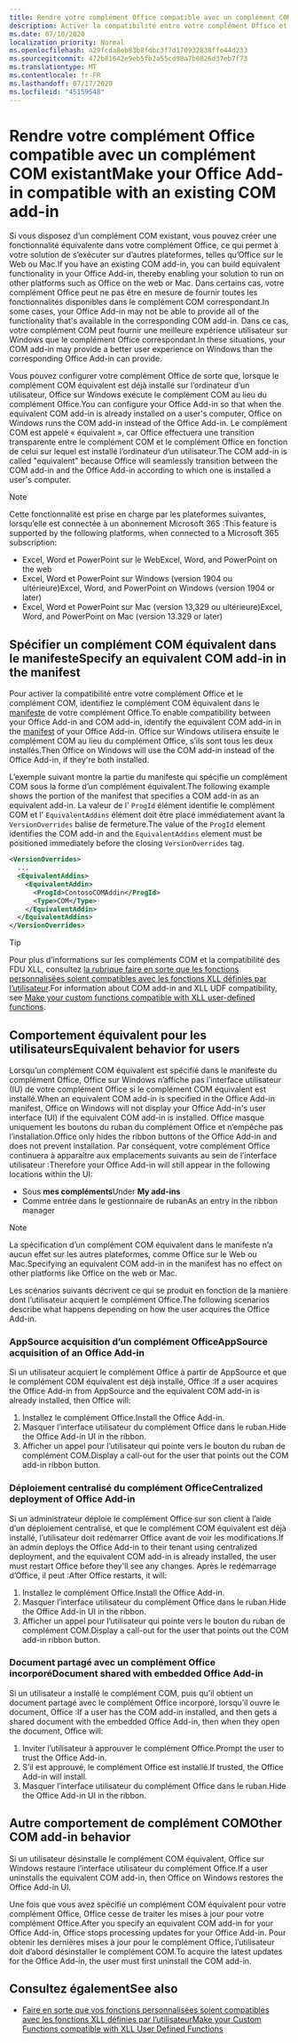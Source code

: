 ```yaml
---
title: Rendre votre complément Office compatible avec un complément COM existant
description: Activer la compatibilité entre votre complément Office et un complément COM équivalent
ms.date: 07/10/2020
localization_priority: Normal
ms.openlocfilehash: a29fcda8eb83b8fdbc3f7d170932838ffe44d233
ms.sourcegitcommit: 472b81642e9eb5fb2a55cd98a7b0826d37eb7f73
ms.translationtype: MT
ms.contentlocale: fr-FR
ms.lasthandoff: 07/17/2020
ms.locfileid: "45159548"
---
```

# <a name="make-your-office-add-in-compatible-with-an-existing-com-add-in"></a><span data-ttu-id="503fd-103">Rendre votre complément Office compatible avec un complément COM existant</span><span class="sxs-lookup"><span data-stu-id="503fd-103">Make your Office Add-in compatible with an existing COM add-in</span></span>

<span data-ttu-id="503fd-104">Si vous disposez d’un complément COM existant, vous pouvez créer une fonctionnalité équivalente dans votre complément Office, ce qui permet à votre solution de s’exécuter sur d’autres plateformes, telles qu’Office sur le Web ou Mac.</span><span class="sxs-lookup"><span data-stu-id="503fd-104">If you have an existing COM add-in, you can build equivalent functionality in your Office Add-in, thereby enabling your solution to run on other platforms such as Office on the web or Mac.</span></span> <span data-ttu-id="503fd-105">Dans certains cas, votre complément Office peut ne pas être en mesure de fournir toutes les fonctionnalités disponibles dans le complément COM correspondant.</span><span class="sxs-lookup"><span data-stu-id="503fd-105">In some cases, your Office Add-in may not be able to provide all of the functionality that's available in the corresponding COM add-in.</span></span> <span data-ttu-id="503fd-106">Dans ce cas, votre complément COM peut fournir une meilleure expérience utilisateur sur Windows que le complément Office correspondant.</span><span class="sxs-lookup"><span data-stu-id="503fd-106">In these situations, your COM add-in may provide a better user experience on Windows than the corresponding Office Add-in can provide.</span></span>

<span data-ttu-id="503fd-107">Vous pouvez configurer votre complément Office de sorte que, lorsque le complément COM équivalent est déjà installé sur l’ordinateur d’un utilisateur, Office sur Windows exécute le complément COM au lieu du complément Office.</span><span class="sxs-lookup"><span data-stu-id="503fd-107">You can configure your Office Add-in so that when the equivalent COM add-in is already installed on a user's computer, Office on Windows runs the COM add-in instead of the Office Add-in.</span></span> <span data-ttu-id="503fd-108">Le complément COM est appelé « équivalent », car Office effectuera une transition transparente entre le complément COM et le complément Office en fonction de celui sur lequel est installé l’ordinateur d’un utilisateur.</span><span class="sxs-lookup"><span data-stu-id="503fd-108">The COM add-in is called "equivalent" because Office will seamlessly transition between the COM add-in and the Office Add-in according to which one is installed a user's computer.</span></span>

> [!NOTE]
> <span data-ttu-id="503fd-109">Cette fonctionnalité est prise en charge par les plateformes suivantes, lorsqu’elle est connectée à un abonnement Microsoft 365 :</span><span class="sxs-lookup"><span data-stu-id="503fd-109">This feature is supported by the following platforms, when connected to a Microsoft 365 subscription:</span></span>
> - <span data-ttu-id="503fd-110">Excel, Word et PowerPoint sur le Web</span><span class="sxs-lookup"><span data-stu-id="503fd-110">Excel, Word, and PowerPoint on the web</span></span>
> - <span data-ttu-id="503fd-111">Excel, Word et PowerPoint sur Windows (version 1904 ou ultérieure)</span><span class="sxs-lookup"><span data-stu-id="503fd-111">Excel, Word, and PowerPoint on Windows (version 1904 or later)</span></span>
> - <span data-ttu-id="503fd-112">Excel, Word et PowerPoint sur Mac (version 13,329 ou ultérieure)</span><span class="sxs-lookup"><span data-stu-id="503fd-112">Excel, Word, and PowerPoint on Mac (version 13.329 or later)</span></span>

## <a name="specify-an-equivalent-com-add-in-in-the-manifest"></a><span data-ttu-id="503fd-113">Spécifier un complément COM équivalent dans le manifeste</span><span class="sxs-lookup"><span data-stu-id="503fd-113">Specify an equivalent COM add-in in the manifest</span></span>

<span data-ttu-id="503fd-114">Pour activer la compatibilité entre votre complément Office et le complément COM, identifiez le complément COM équivalent dans le [manifeste](add-in-manifests.md) de votre complément Office.</span><span class="sxs-lookup"><span data-stu-id="503fd-114">To enable compatibility between your Office Add-in and COM add-in, identify the equivalent COM add-in in the [manifest](add-in-manifests.md) of your Office Add-in.</span></span> <span data-ttu-id="503fd-115">Office sur Windows utilisera ensuite le complément COM au lieu du complément Office, s’ils sont tous les deux installés.</span><span class="sxs-lookup"><span data-stu-id="503fd-115">Then Office on Windows will use the COM add-in instead of the Office Add-in, if they're both installed.</span></span>

<span data-ttu-id="503fd-116">L’exemple suivant montre la partie du manifeste qui spécifie un complément COM sous la forme d’un complément équivalent.</span><span class="sxs-lookup"><span data-stu-id="503fd-116">The following example shows the portion of the manifest that specifies a COM add-in as an equivalent add-in.</span></span> <span data-ttu-id="503fd-117">La valeur de l' `ProgId` élément identifie le complément COM et l' `EquivalentAddins` élément doit être placé immédiatement avant la `VersionOverrides` balise de fermeture.</span><span class="sxs-lookup"><span data-stu-id="503fd-117">The value of the `ProgId` element identifies the COM add-in and the `EquivalentAddins` element must be positioned immediately before the closing `VersionOverrides` tag.</span></span>

```xml
<VersionOverrides>
  ...
  <EquivalentAddins>
    <EquivalentAddin>
      <ProgId>ContosoCOMAddin</ProgId>
      <Type>COM</Type>
    </EquivalentAddin>
  </EquivalentAddins>
</VersionOverrides>
```

> [!TIP]
> <span data-ttu-id="503fd-118">Pour plus d’informations sur les compléments COM et la compatibilité des FDU XLL, consultez [la rubrique faire en sorte que les fonctions personnalisées soient compatibles avec les fonctions XLL définies par l’utilisateur](../excel/make-custom-functions-compatible-with-xll-udf.md).</span><span class="sxs-lookup"><span data-stu-id="503fd-118">For information about COM add-in and XLL UDF compatibility, see [Make your custom functions compatible with XLL user-defined functions](../excel/make-custom-functions-compatible-with-xll-udf.md).</span></span>

## <a name="equivalent-behavior-for-users"></a><span data-ttu-id="503fd-119">Comportement équivalent pour les utilisateurs</span><span class="sxs-lookup"><span data-stu-id="503fd-119">Equivalent behavior for users</span></span>

<span data-ttu-id="503fd-120">Lorsqu’un complément COM équivalent est spécifié dans le manifeste du complément Office, Office sur Windows n’affiche pas l’interface utilisateur (IU) de votre complément Office si le complément COM équivalent est installé.</span><span class="sxs-lookup"><span data-stu-id="503fd-120">When an equivalent COM add-in is specified in the Office Add-in manifest, Office on Windows will not display your Office Add-in's user interface (UI) if the equivalent COM add-in is installed.</span></span> <span data-ttu-id="503fd-121">Office masque uniquement les boutons du ruban du complément Office et n’empêche pas l’installation.</span><span class="sxs-lookup"><span data-stu-id="503fd-121">Office only hides the ribbon buttons of the Office Add-in and does not prevent installation.</span></span> <span data-ttu-id="503fd-122">Par conséquent, votre complément Office continuera à apparaître aux emplacements suivants au sein de l’interface utilisateur :</span><span class="sxs-lookup"><span data-stu-id="503fd-122">Therefore your Office Add-in will still appear in the following locations within the UI:</span></span>

- <span data-ttu-id="503fd-123">Sous **mes compléments**</span><span class="sxs-lookup"><span data-stu-id="503fd-123">Under **My add-ins**</span></span>
- <span data-ttu-id="503fd-124">Comme entrée dans le gestionnaire de ruban</span><span class="sxs-lookup"><span data-stu-id="503fd-124">As an entry in the ribbon manager</span></span>

> [!NOTE]
> <span data-ttu-id="503fd-125">La spécification d’un complément COM équivalent dans le manifeste n’a aucun effet sur les autres plateformes, comme Office sur le Web ou Mac.</span><span class="sxs-lookup"><span data-stu-id="503fd-125">Specifying an equivalent COM add-in in the manifest has no effect on other platforms like Office on the web or Mac.</span></span>

<span data-ttu-id="503fd-126">Les scénarios suivants décrivent ce qui se produit en fonction de la manière dont l’utilisateur acquiert le complément Office.</span><span class="sxs-lookup"><span data-stu-id="503fd-126">The following scenarios describe what happens depending on how the user acquires the Office Add-in.</span></span>

### <a name="appsource-acquisition-of-an-office-add-in"></a><span data-ttu-id="503fd-127">AppSource acquisition d’un complément Office</span><span class="sxs-lookup"><span data-stu-id="503fd-127">AppSource acquisition of an Office Add-in</span></span>

<span data-ttu-id="503fd-128">Si un utilisateur acquiert le complément Office à partir de AppSource et que le complément COM équivalent est déjà installé, Office :</span><span class="sxs-lookup"><span data-stu-id="503fd-128">If a user acquires the Office Add-in from AppSource and the equivalent COM add-in is already installed, then Office will:</span></span>

1. <span data-ttu-id="503fd-129">Installez le complément Office.</span><span class="sxs-lookup"><span data-stu-id="503fd-129">Install the Office Add-in.</span></span>
2. <span data-ttu-id="503fd-130">Masquer l’interface utilisateur du complément Office dans le ruban.</span><span class="sxs-lookup"><span data-stu-id="503fd-130">Hide the Office Add-in UI in the ribbon.</span></span>
3. <span data-ttu-id="503fd-131">Afficher un appel pour l’utilisateur qui pointe vers le bouton du ruban de complément COM.</span><span class="sxs-lookup"><span data-stu-id="503fd-131">Display a call-out for the user that points out the COM add-in ribbon button.</span></span>

### <a name="centralized-deployment-of-office-add-in"></a><span data-ttu-id="503fd-132">Déploiement centralisé du complément Office</span><span class="sxs-lookup"><span data-stu-id="503fd-132">Centralized deployment of Office Add-in</span></span>

<span data-ttu-id="503fd-133">Si un administrateur déploie le complément Office sur son client à l’aide d’un déploiement centralisé, et que le complément COM équivalent est déjà installé, l’utilisateur doit redémarrer Office avant de voir les modifications.</span><span class="sxs-lookup"><span data-stu-id="503fd-133">If an admin deploys the Office Add-in to their tenant using centralized deployment, and the equivalent COM add-in is already installed, the user must restart Office before they'll see any changes.</span></span> <span data-ttu-id="503fd-134">Après le redémarrage d’Office, il peut :</span><span class="sxs-lookup"><span data-stu-id="503fd-134">After Office restarts, it will:</span></span>

1. <span data-ttu-id="503fd-135">Installez le complément Office.</span><span class="sxs-lookup"><span data-stu-id="503fd-135">Install the Office Add-in.</span></span>
2. <span data-ttu-id="503fd-136">Masquer l’interface utilisateur du complément Office dans le ruban.</span><span class="sxs-lookup"><span data-stu-id="503fd-136">Hide the Office Add-in UI in the ribbon.</span></span>
3. <span data-ttu-id="503fd-137">Afficher un appel pour l’utilisateur qui pointe vers le bouton du ruban de complément COM.</span><span class="sxs-lookup"><span data-stu-id="503fd-137">Display a call-out for the user that points out the COM add-in ribbon button.</span></span>

### <a name="document-shared-with-embedded-office-add-in"></a><span data-ttu-id="503fd-138">Document partagé avec un complément Office incorporé</span><span class="sxs-lookup"><span data-stu-id="503fd-138">Document shared with embedded Office Add-in</span></span>

<span data-ttu-id="503fd-139">Si un utilisateur a installé le complément COM, puis qu’il obtient un document partagé avec le complément Office incorporé, lorsqu’il ouvre le document, Office :</span><span class="sxs-lookup"><span data-stu-id="503fd-139">If a user has the COM add-in installed, and then gets a shared document with the embedded Office Add-in, then when they open the document, Office will:</span></span>

1. <span data-ttu-id="503fd-140">Inviter l’utilisateur à approuver le complément Office.</span><span class="sxs-lookup"><span data-stu-id="503fd-140">Prompt the user to trust the Office Add-in.</span></span>
2. <span data-ttu-id="503fd-141">S’il est approuvé, le complément Office est installé.</span><span class="sxs-lookup"><span data-stu-id="503fd-141">If trusted, the Office Add-in will install.</span></span>
3. <span data-ttu-id="503fd-142">Masquer l’interface utilisateur du complément Office dans le ruban.</span><span class="sxs-lookup"><span data-stu-id="503fd-142">Hide the Office Add-in UI in the ribbon.</span></span>

## <a name="other-com-add-in-behavior"></a><span data-ttu-id="503fd-143">Autre comportement de complément COM</span><span class="sxs-lookup"><span data-stu-id="503fd-143">Other COM add-in behavior</span></span>

<span data-ttu-id="503fd-144">Si un utilisateur désinstalle le complément COM équivalent, Office sur Windows restaure l’interface utilisateur du complément Office.</span><span class="sxs-lookup"><span data-stu-id="503fd-144">If a user uninstalls the equivalent COM add-in, then Office on Windows restores the Office Add-in UI.</span></span>

<span data-ttu-id="503fd-145">Une fois que vous avez spécifié un complément COM équivalent pour votre complément Office, Office cesse de traiter les mises à jour pour votre complément Office.</span><span class="sxs-lookup"><span data-stu-id="503fd-145">After you specify an equivalent COM add-in for your Office Add-in, Office stops processing updates for your Office Add-in.</span></span> <span data-ttu-id="503fd-146">Pour obtenir les dernières mises à jour pour le complément Office, l’utilisateur doit d’abord désinstaller le complément COM.</span><span class="sxs-lookup"><span data-stu-id="503fd-146">To acquire the latest updates for the Office Add-in, the user must first uninstall the COM add-in.</span></span>

## <a name="see-also"></a><span data-ttu-id="503fd-147">Consultez également</span><span class="sxs-lookup"><span data-stu-id="503fd-147">See also</span></span>

- [<span data-ttu-id="503fd-148">Faire en sorte que vos fonctions personnalisées soient compatibles avec les fonctions XLL définies par l’utilisateur</span><span class="sxs-lookup"><span data-stu-id="503fd-148">Make your Custom Functions compatible with XLL User Defined Functions</span></span>](../excel/make-custom-functions-compatible-with-xll-udf.md)
